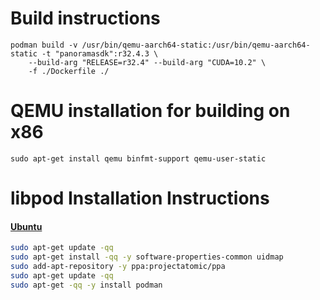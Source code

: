 # Build instructions

```
podman build -v /usr/bin/qemu-aarch64-static:/usr/bin/qemu-aarch64-static -t "panoramasdk":r32.4.3 \
	--build-arg "RELEASE=r32.4" --build-arg "CUDA=10.2" \
	-f ./Dockerfile ./
```

# QEMU installation for building on x86 

```
sudo apt-get install qemu binfmt-support qemu-user-static
```

# libpod Installation Instructions


#### [Ubuntu](https://www.ubuntu.com)

```bash
sudo apt-get update -qq
sudo apt-get install -qq -y software-properties-common uidmap
sudo add-apt-repository -y ppa:projectatomic/ppa
sudo apt-get update -qq
sudo apt-get -qq -y install podman
```


